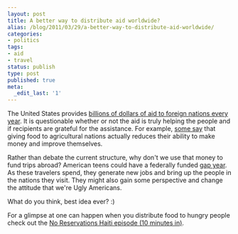 ```yaml
---
layout: post
title: A better way to distribute aid worldwide?
alias: /blog/2011/03/29/a-better-way-to-distribute-aid-worldwide/
categories:
- politics
tags:
- aid
- travel
status: publish
type: post
published: true
meta:
  _edit_last: '1'
---
```

The United States provides <a title="US Census aid numbers" href="http://www.census.gov/compendia/statab/cats/foreign_commerce_aid/foreign_aid.html" target="_blank">billions of dollars of aid to foreign nations every year</a>. It is questionable whether or not the aid is truly helping the people and if recipients are grateful for the assistance. For example, <a title="Why U.S. Farm Subsidies Are Bad for the World" href="http://www.commondreams.org/views02/0506-09.htm">some say</a> that giving food to agricultural nations actually reduces their ability to make money and improve themselves.

Rather than debate the current structure, why don't we use that money to fund trips abroad? American teens could have a federally funded <a title="Wikipedia: Gap Year" href="http://en.wikipedia.org/wiki/Gap_year">gap year</a>. As these travelers spend, they generate new jobs and bring up the people in the nations they visit. They might also gain some perspective and change the attitude that we're Ugly Americans.

What do you think, best idea ever? :)

For a glimpse at one can happen when you distribute food to hungry people check out the <a title="Anthony Bourdain No Reservations 10m in" href="http://www.youtube.com/watch?v=o6gmB-jYd-c#at=600">No Reservations Haiti episode (10 minutes in)</a>.
<object width="480" height="300"><param name="movie" value="http://www.youtube.com/v/o6gmB-jYd-c&amp;start=600" /><param name="allowFullScreen" value="true" /><param name="allowscriptaccess" value="always" /><embed type="application/x-shockwave-flash" width="480" height="300" src="http://www.youtube.com/v/o6gmB-jYd-c&amp;start=600" allowscriptaccess="always" allowfullscreen="true"></embed></object>

